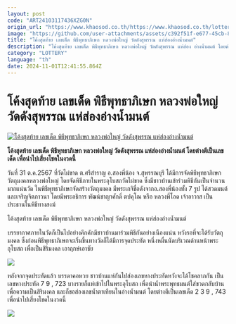 ```yaml
---
layout: post
code: "ART24103117436XZG0N"
origin_url: "https://www.khaosod.co.th/https://www.khaosod.co.th/lottery/news_9485301"
image: "https://github.com/user-attachments/assets/c392f51f-e677-45cb-8eb6-02e8948ddf0d"
title: "โค้งสุดท้าย เลขเด็ด พิธีพุทธาภิเษก หลวงพ่อใหญ่ วัดดังสุพรรณ แห่ส่องอ่างน้ำมนต์"
description: "โค้งสุดท้าย เลขเด็ด พิธีพุทธาภิเษก หลวงพ่อใหญ่ วัดดังสุพรรณ แห่ส่อง อ่างน้ำมนต์ โดยต่างตีเป็นเลขเด็ด  เพื่อนำไปเสี่ยงโชคในงวดนี้"
category: "LOTTERY"
language: "th"
date: 2024-11-01T12:41:55.864Z
---
```


# โค้งสุดท้าย เลขเด็ด พิธีพุทธาภิเษก หลวงพ่อใหญ่ วัดดังสุพรรณ แห่ส่องอ่างน้ำมนต์

[![โค้งสุดท้าย เลขเด็ด พิธีพุทธาภิเษก หลวงพ่อใหญ่ วัดดังสุพรรณ แห่ส่องอ่างน้ำมนต์](https://www.khaosod.co.th/wpapp/uploads/2024/11/number2.jpg "โค้งสุดท้าย เลขเด็ด พิธีพุทธาภิเษก หลวงพ่อใหญ่ วัดดังสุพรรณ แห่ส่องอ่างน้ำมนต์")](https://www.khaosod.co.th/wpapp/uploads/2024/11/number2.jpg)

**โค้งสุดท้าย เลขเด็ด พิธีพุทธาภิเษก หลวงพ่อใหญ่ วัดดังสุพรรณ แห่ส่องอ่างน้ำมนต์ โดยต่างตีเป็นเลขเด็ด เพื่อนำไปเสี่ยงโชคในงวดนี้**

วันที่ 31 ต.ค.2567 ที่วัดไผ่ขาด ต.ศรีสำราญ อ.สองพี่น้อง จ.สุพรรณบุรี ได้มีการจัดพิธีพุทธาภิเษกวัตถุมงคลหลวงพ่อใหญ่ โดยจัดพิธีภายในพระอุโบสถวัดไผ่ขาด ซึ่งมีชาวบ้านเข้าร่วมพิธีกันเป็นจำนวนมากแน่นวัด ในพิธีพุทธาภิเษกจัดสร้างวัตถุมงคล มีพระเกจิชื่อดังจากอ.สองพี่น้องทั้ง 7 รูป ได้สวดมนต์และเจริญจิตภาวนา โดยมีพระอธิการ พัฒน์ชาญาศักดิ์ ตปคุโณ หรือ หลวงพี่โอด เจ้าอาวาส เป็นประธานในพิธีทางสงฆ์

โค้งสุดท้าย เลขเด็ด พิธีพุทธาภิเษก หลวงพ่อใหญ่ วัดดังสุพรรณ แห่ส่องอ่างน้ำมนต์

บรรยากาศภายในวัดก็เป็นไปอย่างคึกคักมีชาวบ้านมาร่วมพิธีกันอย่างเนืองแน่น หวังรอที่จะได้รับวัตถุมงคล ซึ่งก่อนพิธีพุทธาภิเษกจะเริ่มขึ้นทางวัดก็ได้มีการจุดประทัด หนึ่งหมื่นนัดบริเวณด้านหน้าพระอุโบสถ เพื่อเป็นสิริมงคล เอาฤกษ์เอาชัย

[![](https://www.khaosod.co.th/wpapp/uploads/2024/11/number3.jpg)](https://www.khaosod.co.th/wpapp/uploads/2024/11/number3.jpg)

หลังจากจุดประทัดแล้ว บรรดาคอหวย ชาวบ้านแห่กันไปส่องเลขหางประทัดหวังจะได้โชคลาภกัน เป็นเลขหางประทัด 7 9 , 723 บางรายก็แห่เข้าไปในพระอุโบสถ เพื่อนำน้ำพระพุทธมนต์ใส่ขวดกลับบ้านเพื่อความเป็นสิริมงคล และก็ขอส่องเลขน้ำตาเทียนในอ่างน้ำมนต์ โดยต่างตีเป็นเลขเด็ด 2 3 9 , 743 เพื่อนำไปเสี่ยงโชคในงวดนี้

[![](https://www.khaosod.co.th/wpapp/uploads/2024/11/number5.jpg)](https://www.khaosod.co.th/wpapp/uploads/2024/11/number5.jpg)